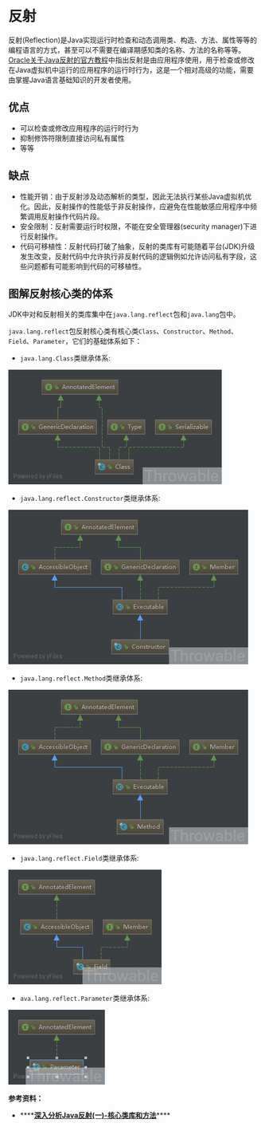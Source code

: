 # 反射

反射\(Reflection\)是Java实现运行时检查和动态调用类、构造、方法、属性等等的编程语言的方式，甚至可以不需要在编译期感知类的名称、方法的名称等等。[Oracle关于Java反射的官方教程](https://docs.oracle.com/javase/tutorial/reflect/index.html)中指出反射是由应用程序使用，用于检查或修改在Java虚拟机中运行的应用程序的运行时行为，这是一个相对高级的功能，需要由掌握Java语言基础知识的开发者使用。

## 优点

* 可以检查或修改应用程序的运行时行为
* 抑制修饰符限制直接访问私有属性
* 等等

## 缺点

* 性能开销：由于反射涉及动态解析的类型，因此无法执行某些Java虚拟机优化。因此，反射操作的性能低于非反射操作，应避免在性能敏感应用程序中频繁调用反射操作代码片段。
* 安全限制：反射需要运行时权限，不能在安全管理器\(security manager\)下进行反射操作。
* 代码可移植性：反射代码打破了抽象，反射的类库有可能随着平台\(JDK\)升级发生改变，反射代码中允许执行非反射代码的逻辑例如允许访问私有字段，这些问题都有可能影响到代码的可移植性。

## 图解反射核心类的体系

JDK中对和反射相关的类库集中在`java.lang.reflect`包和`java.lang`包中。

`java.lang.reflect`包反射核心类有核心类`Class`、`Constructor`、`Method`、`Field`、`Parameter`，它们的基础体系如下：

* `java.lang.Class`类继承体系:

![](../../.gitbook/assets/image%20%2862%29.png)

* `java.lang.reflect.Constructor`类继承体系:

![](../../.gitbook/assets/image%20%2859%29.png)

* `java.lang.reflect.Method`类继承体系:

![](../../.gitbook/assets/image%20%2861%29.png)

* `java.lang.reflect.Field`类继承体系:

![](../../.gitbook/assets/image%20%2863%29.png)

* `ava.lang.reflect.Parameter`类继承体系:

![](../../.gitbook/assets/image%20%2869%29.png)







**参考资料：**

* \*\*\*\*[**深入分析Java反射\(一\)-核心类库和方法**](https://www.cnblogs.com/throwable/p/12272229.html)\*\*\*\*

